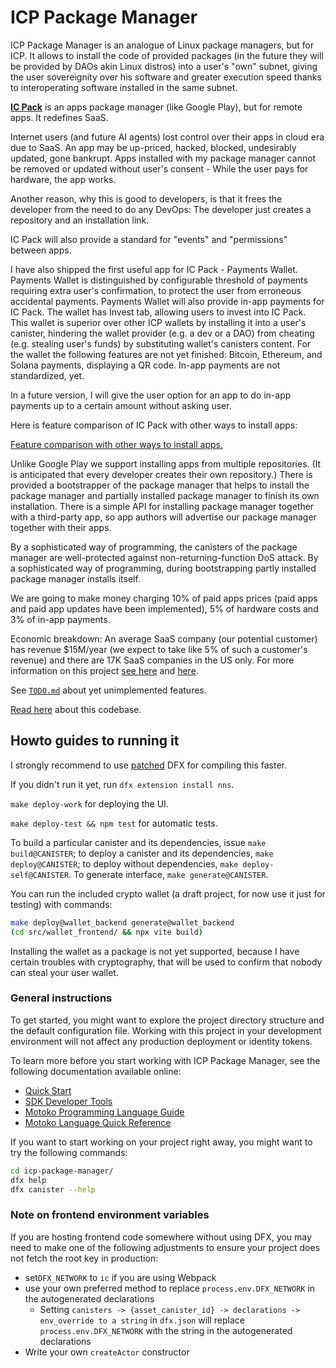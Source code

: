 # ICP Package Manager

ICP Package Manager is an analogue of Linux package managers, but for ICP. It allows to install the code of provided packages (in the future they will be provided by DAOs akin Linux distros) into a user's "own" subnet, giving the user sovereignity over his software and greater execution speed thanks to interoperating software installed in the same subnet.

[**IC Pack**](https://docs.package-manager.com) is an apps package manager (like Google Play), but for remote apps. It redefines SaaS.

Internet users (and future AI agents) lost control over their apps in cloud era due to SaaS. An app may be up-priced, hacked, blocked, undesirably updated, gone bankrupt. Apps installed with my package manager cannot be removed or updated without user's consent - While the user pays for hardware, the app works.

Another reason, why this is good to developers, is that it frees the developer from the need to do any DevOps: The developer just creates a repository and an installation link.

IC Pack will also provide a standard for "events" and "permissions" between apps.

I have also shipped the first useful app for IC Pack - Payments Wallet. Payments Wallet is distinguished by configurable threshold of payments requiring extra user's confirmation, to protect the user from erroneous accidental payments. Payments Wallet will also provide in-app payments for IC Pack. The wallet has Invest tab, allowing users to invest into IC Pack. This wallet is superior over other ICP wallets by installing it into a user's canister, hindering the wallet provider (e.g. a dev or a DAO) from cheating (e.g. stealing user's funds) by substituting wallet's canisters content. For the wallet the following features are not yet finished: Bitcoin, Ethereum, and Solana payments, displaying a QR code. In-app payments are not standardized, yet.

In a future version, I will give the user option for an app to do in-app payments up to a certain amount without asking user.

Here is feature comparison of IC Pack with other ways to install apps:

[Feature comparison with other ways to install apps.](https://docs.package-manager.com/features-comparison/)

Unlike Google Play we support installing apps from multiple repositories. (It is anticipated that every developer creates their own repository.) There is provided a bootstrapper of the package manager that helps to install the package manager and partially installed package manager to finish its own installation. There is a simple API for installing package manager together with a third-party app, so app authors will advertise our package manager together with their apps.

By a sophisticated way of programming, the canisters of the package manager are well-protected against non-returning-function DoS attack. By a sophisticated way of programming, during bootstrapping partly installed package manager installs itself.

We are going to make money charging 10% of paid apps prices (paid apps and paid app updates have been implemented), 5% of hardware costs and 3% of in-app payments.

Economic breakdown: An average SaaS company (our potential customer) has revenue $15M/year (we expect to take like 5% of such a customer's revenue) and there are 17K SaaS companies in the US only.
For more information on this project [see here](https://dev.package-manager.com) and [here](https://docs.package-manager.com).

See [`TODO.md`](TODO.md) about yet unimplemented features.

[Read here](https://chatgpt.com/s/cd_684b24efcc20819190b4b7ddf9df132d) about this codebase.

## Howto guides to running it

I strongly recommend to use [patched](https://github.com/dfinity/sdk/pull/4083) DFX for compiling this faster.

If you didn't run it yet, run `dfx extension install nns`.

`make deploy-work` for deploying the UI.

`make deploy-test && npm test` for automatic tests.

To build a particular canister and its dependencies, issue `make build@CANISTER`; to deploy a canister and its dependencies, `make deploy@CANISTER`; to deploy without dependencies, `make deploy-self@CANISTER`. To generate interface, `make generate@CANISTER`.

You can run the included crypto wallet (a draft project, for now use it just for testing) with commands:
```sh
make deploy@wallet_backend generate@wallet_backend
(cd src/wallet_frontend/ && npx vite build)
```

Installing the wallet as a package is not yet supported, because I have certain troubles with cryptography,
that will be used to confirm that nobody can steal your user wallet.

### General instructions

To get started, you might want to explore the project directory structure and the default configuration file. Working with this project in your development environment will not affect any production deployment or identity tokens.

To learn more before you start working with ICP Package Manager, see the following documentation available online:

- [Quick Start](https://internetcomputer.org/docs/current/developer-docs/setup/deploy-locally)
- [SDK Developer Tools](https://internetcomputer.org/docs/current/developer-docs/setup/install)
- [Motoko Programming Language Guide](https://internetcomputer.org/docs/current/motoko/main/motoko)
- [Motoko Language Quick Reference](https://internetcomputer.org/docs/current/motoko/main/language-manual)

If you want to start working on your project right away, you might want to try the following commands:

```bash
cd icp-package-manager/
dfx help
dfx canister --help
```

### Note on frontend environment variables

If you are hosting frontend code somewhere without using DFX, you may need to make one of the following adjustments to ensure your project does not fetch the root key in production:

- set`DFX_NETWORK` to `ic` if you are using Webpack
- use your own preferred method to replace `process.env.DFX_NETWORK` in the autogenerated declarations
  - Setting `canisters -> {asset_canister_id} -> declarations -> env_override to a string` in `dfx.json` will replace `process.env.DFX_NETWORK` with the string in the autogenerated declarations
- Write your own `createActor` constructor
